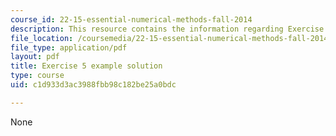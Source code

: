 ```yaml
---
course_id: 22-15-essential-numerical-methods-fall-2014
description: This resource contains the information regarding Exercise 5 example solution.
file_location: /coursemedia/22-15-essential-numerical-methods-fall-2014/c1d933d3ac3988fbb98c182be25a0bdc_MIT22_15F14_ex05_soln.pdf
file_type: application/pdf
layout: pdf
title: Exercise 5 example solution
type: course
uid: c1d933d3ac3988fbb98c182be25a0bdc

---
```

None